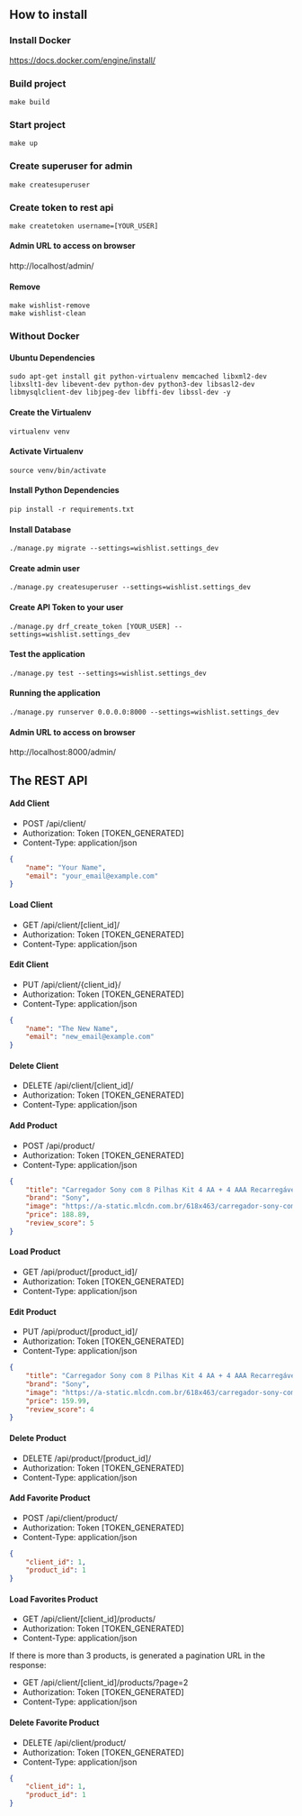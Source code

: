 ## How to install

### Install Docker

https://docs.docker.com/engine/install/

### Build project
```commandline
make build
```

### Start project
```commandline
make up
```

### Create superuser for admin
```commandline
make createsuperuser
```

### Create token to rest api
```commandline
make createtoken username=[YOUR_USER]
```

#### Admin URL to access on browser
http://localhost/admin/

#### Remove
```commandline
make wishlist-remove
make wishlist-clean
```

### Without Docker

#### Ubuntu Dependencies
```commandline
sudo apt-get install git python-virtualenv memcached libxml2-dev libxslt1-dev libevent-dev python-dev python3-dev libsasl2-dev libmysqlclient-dev libjpeg-dev libffi-dev libssl-dev -y
```

#### Create the Virtualenv
```commandline
virtualenv venv
```

#### Activate Virtualenv
```commandline
source venv/bin/activate
```

#### Install Python Dependencies

```commandline
pip install -r requirements.txt
```

#### Install Database

```commandline
./manage.py migrate --settings=wishlist.settings_dev
```

#### Create admin user

```commandline
./manage.py createsuperuser --settings=wishlist.settings_dev
```

#### Create API Token to your user

```commandline
./manage.py drf_create_token [YOUR_USER] --settings=wishlist.settings_dev
```

#### Test the application

```commandline
./manage.py test --settings=wishlist.settings_dev
```

#### Running the application

```commandline
./manage.py runserver 0.0.0.0:8000 --settings=wishlist.settings_dev
```

#### Admin URL to access on browser
http://localhost:8000/admin/

## The REST API

#### Add Client
- POST /api/client/
- Authorization: Token [TOKEN_GENERATED]
- Content-Type: application/json
```json
{
    "name": "Your Name",
    "email": "your_email@example.com"
}
```

#### Load Client
- GET /api/client/[client_id]/
- Authorization: Token [TOKEN_GENERATED]
- Content-Type: application/json

#### Edit Client
- PUT /api/client/{client_id}/
- Authorization: Token [TOKEN_GENERATED]
- Content-Type: application/json
```json
{
    "name": "The New Name",
    "email": "new_email@example.com"
}

```

#### Delete Client
- DELETE /api/client/[client_id]/
- Authorization: Token [TOKEN_GENERATED]
- Content-Type: application/json

#### Add Product
- POST /api/product/
- Authorization: Token [TOKEN_GENERATED]
- Content-Type: application/json
```json
{
    "title": "Carregador Sony com 8 Pilhas Kit 4 AA + 4 AAA Recarregável",
    "brand": "Sony",
    "image": "https://a-static.mlcdn.com.br/618x463/carregador-sony-com-8-pilhas-kit-4-aa-4-aaa-recarregavel/vitrinedosimportados/26386/e402cd8f4e0e0a24ed2f43d0896370fd.jpg",
    "price": 188.89,
    "review_score": 5
}

```
#### Load Product
- GET /api/product/[product_id]/
- Authorization: Token [TOKEN_GENERATED]
- Content-Type: application/json

#### Edit Product
- PUT /api/product/[product_id]/
- Authorization: Token [TOKEN_GENERATED]
- Content-Type: application/json
```json
{
    "title": "Carregador Sony com 8 Pilhas Kit 4 AA + 4 AAA Recarregável",
    "brand": "Sony",
    "image": "https://a-static.mlcdn.com.br/618x463/carregador-sony-com-8-pilhas-kit-4-aa-4-aaa-recarregavel/vitrinedosimportados/26386/e402cd8f4e0e0a24ed2f43d0896370fd.jpg",
    "price": 159.99,
    "review_score": 4
}
```

#### Delete Product
- DELETE /api/product/[product_id]/
- Authorization: Token [TOKEN_GENERATED]
- Content-Type: application/json

#### Add Favorite Product
- POST /api/client/product/
- Authorization: Token [TOKEN_GENERATED]
- Content-Type: application/json
```json
{
    "client_id": 1,
    "product_id": 1
}
```

#### Load Favorites Product
- GET /api/client/[client_id]/products/
- Authorization: Token [TOKEN_GENERATED]
- Content-Type: application/json

If there is more than 3 products, is generated a pagination URL in the response:
- GET /api/client/[client_id]/products/?page=2
- Authorization: Token [TOKEN_GENERATED]
- Content-Type: application/json


#### Delete Favorite Product
- DELETE /api/client/product/
- Authorization: Token [TOKEN_GENERATED]
- Content-Type: application/json
```json
{
    "client_id": 1,
    "product_id": 1
}
```
